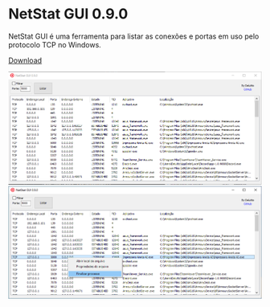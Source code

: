# NetStat GUI 0.9.0

NetStat GUI é uma ferramenta para listar as conexões e portas em uso pelo protocolo TCP no Windows.

[Download](https://raw.githubusercontent.com/Delutto/NetStatGUI/main/bin/NetStatGUI.exe)

![Main](NetStatGUI.png)
![PouPup](NetStatGUI_Poupup.png)
